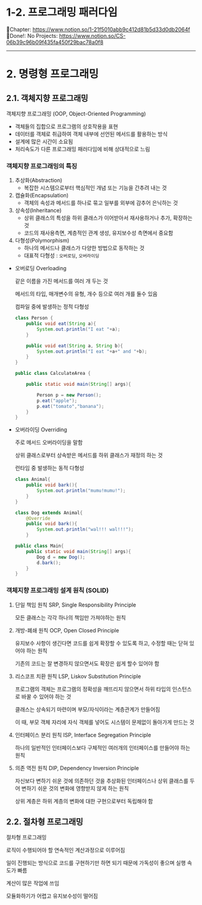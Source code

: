 # 1-2. 프로그래밍 패러다임

Chapter: https://www.notion.so/1-21f5010abb9c412d81b5d33d0db2064f
Done!: No
Projects: https://www.notion.so/CS-06b39c96b09f435fa450f29bac78a0f8

---

# 2. 명령형 프로그래밍

## 2.1. 객체지향 프로그래밍

객체지향 프로그래밍 (OOP, Object-Oriented Programming) 

- 객체들의 집합으로 프로그램의 상호작용을 표현
- 데이터를 객체로 취급하여 객체 내부에 선언된 메서드를 활용하는 방식
- 설계에 많은 시간이 소요됨
- 처리속도가 다른 프로그래밍 패러다임에 비해 상대적으로 느림

### 객체지향 프로그래밍의 특징

1. 추상화(Abstraction)
    - 복잡한 시스템으로부터 핵심적인 개념 또는 기능을 간추려 내는 것
2. 캡슐화(Encapsulation)
    - 객체의 속성과 메서드를 하나로 묶고 일부를 외부에 감추어 은닉하는 것
3. 상속성(Inheritance)
    - 상위 클래스의 특성을 하위 클래스가 이어받아서 재사용하거나 추가, 확장하는 것
    - 코드의 재사용측면, 계층적인 관계 생성, 유지보수성 측면에서 중요함
4. 다형성(Polymorphism)
    - 하나의 메서드나 클래스가 다양한 방법으로 동작하는 것
    - 대표적 다형성 : `오버로딩`, `오버라이딩`

- 오버로딩 Overloading
    
    같은 이름을 가진 메서드를 여러 개 두는 것
    
    메서드의 타입, 매개변수의 유형, 개수 등으로 여러 개를 둘수 있음
    
    컴파일 중에 발생하는 정적 다형성
    
    ```java
    class Person {
    	public void eat(String a){
    		System.out.println("I eat "+a);
    	}
    
    	public void eat(String a, String b){
    		System.out.println("I eat "+a+" and "+b);
    	}
    }
    
    public class CalculateArea {
    
    	public static void main(String[] args){
    
    		Person p = new Person();
    		p.eat("apple");
    		p.eat("tomato","banana");
    	}
    }
    ```
    

- 오버라이딩 Overriding
    
    주로 메서드 오버라이딩을 말함
    
    상위 클래스로부터 상속받은 메서드를 하위 클래스가 재정의 하는 것
    
    런타임 중 발생하는 동적 다형성
    
    ```java
    class Animal{
    	public void bark(){
    		System.out.println("mumu!mumu!");
    	}
    }
    
    class Dog extends Animal{
    	@Override
    	public void bark(){
    		System.out.println("wal!!! wal!!!");
    	}
    
    public class Main{
    	public static void main(String[] args){
    		Dog d = new Dog();
    		d.bark();
    	}
    }
    
    ```
    

### 객체지향 프로그래밍 설계 원칙 (SOLID)

1. 단일 책임 원칙 SRP, Single Responsibility Principle
    
    모든 클래스는 각각 하나의 책임만 가져야하는 원칙
    
2. 개방-폐쇄 원칙 OCP, Open Closed Principle
    
    유지보수 사항이 생긴다면 코드를 쉽게 확장할 수 있도록 하고, 수정할 때는 닫혀 있어야 하는 원칙
    
    기존의 코드는 잘 변경하지 않으면서도 확장은 쉽게 할수 있어야 함
    
3. 리스코프 치환 원칙 LSP, Liskov Substitution Principle
    
    프로그램의 객체는 프로그램의 정확성을 깨뜨리지 않으면서 하위 타입의 인스턴스로 바꿀 수 있어야 하는 것
    
    클래스는 상속되기 마련이며 부모/자식이라는 계층관계가 만들어짐
    
    이 때, 부모 객체 자리에 자식 객체를 넣어도 시스템이 문제없이 돌아가게 만드는 것
    
4. 인터페이스 분리 원칙 ISP, Interface Segregation Principle
    
    하나의 일반적인 인터페이스보다 구체적인 여러개의 인터페이스를 만들어야 하는 원칙
    
5. 의존 역전 원칙 DIP, Dependency Inversion Principle
    
    자신보다 변하기 쉬운 것에 의존하던 것을 추상화된 인터페이스나 상위 클래스를 두어 변하기 쉬운 것의 변화에 영향받지 않게 하는 원칙
    
    상위 계층은 하위 계층의 변화에 대한 구현으로부터 독립해야 함
    

## 2.2. 절차형 프로그래밍

절차형 프로그래밍

로직이 수행되어야 할 연속적인 계산과정으로 이루어짐

일이 진행되는 방식으로 코드를 구현하기만 하면 되기 때문에 가독성이 좋으며 실행 속도가 빠름

계산이 많은 작업에 쓰임

모듈화하기가 어렵고 유지보수성이 떨어짐